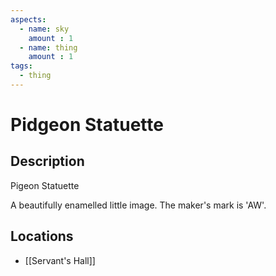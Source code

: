 ```yaml
---
aspects: 
  - name: sky
    amount : 1
  - name: thing
    amount : 1
tags:
  - thing
---
```


# Pidgeon Statuette

## Description
Pigeon Statuette

A beautifully enamelled little image. The maker's mark is 'AW'.
## Locations
- [[Servant's Hall]]
